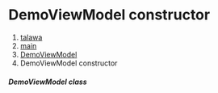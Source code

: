 
<div>

# DemoViewModel constructor

</div>










1.  [talawa](../../index.md)
2.  [main](../../main/)
3.  [DemoViewModel](../../main/DemoViewModel-class.md)
4.  DemoViewModel constructor

##### DemoViewModel class







